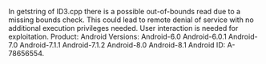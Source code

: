 In getstring of ID3.cpp there is a possible out-of-bounds read due to a missing bounds check. This could lead to remote denial of service with no additional execution privileges needed. User interaction is needed for exploitation. Product: Android Versions: Android-6.0 Android-6.0.1 Android-7.0 Android-7.1.1 Android-7.1.2 Android-8.0 Android-8.1 Android ID: A-78656554.
